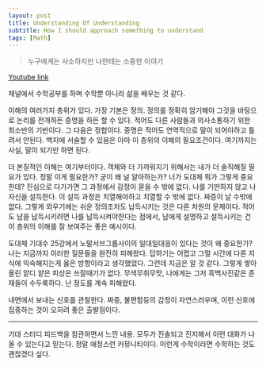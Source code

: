 ```yaml
---
layout: post
title: Understanding Of Understanding
subtitle: How I should approach something to understand
tags: [Math]
---
```


> 누구에게는 사소하지만 나한테는 소중한 이야기

[Youtube link](https://www.youtube.com/watch?v=_dsq93vAL4k)

채널에서 수학공부를 하며 수학뿐 아니라 삶을 배우는 것 같다.

이해의 여러가지 층위가 있다. 가장 기본은 정의. 정의를 정확히 암기해야 그것을 바탕으로 논리를 전개하든 증명을 하든 할 수 있다. 적어도 다른 사람들과 의사소통하기 위한 최소반의 기반이다.
그 다음은 정합이다. 증명은 적어도 연역적으로 말이 되어야하고 틀려서 안된다. 백지에 서술할 수 있음은 아마 이 층위의 이해의 필요조건이다. 여기까지는 사실, 말이 되기만 하면 된다.

더 본질적인 이해는 여기부터이다. 객체와 더 가까워지기 위해서는 내가 더 솔직해질 필요가 있다. 정말 이게 필요한가? 굳이 왜 널 알아하는가? 너가 도대체 뭐가 그렇게 중요한데? 진심으로 다가가면 그 과정에서 감정이 묻을 수 밖에 없다. 나를 기만하지 않고 나 자신을 설득한다. 이 설득 과정은 치열해야하고 치열할 수 밖에 없다. 짜증이 날 수밖에 없다. 그렇게 외우기에는 쉬운 정의조차도 납득시키는 것은 다른 차원의 문제이다. 적어도 남을 납득시키려면 나를 납득시켜야한다는 점에서, 남에게 설명하고 설득시키는 건 이 층위의 이해를 잘 보여주는 좋은 예시이다.

도대체 기대수 25강에서 노말서브그룹사이의 일대일대응이 있다는 것이 왜 중요한가? 나는 지금까지 이러한 질문들을 완전히 피해왔다. 답하기는 어렵고 그럴 시간에 다른 지식에 익숙해지는게 옳은 방향이라고 생각했었다. 그런데 지금은 알 것 같다. 그렇게 쌓아올린 얕디 얕은 피상은 쓰잘때기가 없다. 무색무취무맛, 나에게는 그저 흑백사진같은 존재들이 수두룩하다. 난 정도를 계속 피해왔다.

내면에서 보내는 신호를 관찰한다. 짜증, 불편함등의 감정이 자연스러우며, 이런 신호에 집중하는 것이 오히려 좋은 출발점이다.

- - -

기대 스터디 피드백을 참관하면서 느낀 내용. 모두가 진솔되고 진지해서 이런 대화가 나올 수 있는다고 믿는다. 정말 애정스런 커뮤니티이다.
이런게 수학이라면 수학하는 것도 괜찮겠다 싶다. 